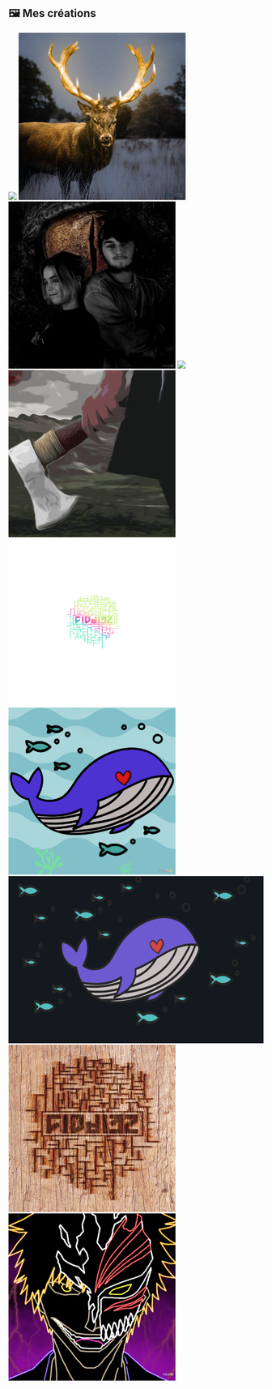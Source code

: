 ## 🖼️ Mes créations
<p align="left">
<img src="CathédraleAuch.png" width="330" height="330" alt=" " />
<img src="Dear_Glow_Effect_2.png" width="330" height="330" alt=" " />
<img src="Dragon _eye.png" width="330" height="330" alt=" " />
<img src="Mains_Amitié.png" width="330" height="330" alt=" " />
<img src="Sarah_Viking.png" width="330" height="330" alt=" " />
<img src="Signature_Form.png" width="330" height="330" alt=" " />
<img src="Whale.png" width="330" height="330" alt=" " />
<img src="Whale_screen.png" width="570" height="330" alt=" " />
<img src="Wood_Brand.png" width="330" height="330" alt=" " />
<img src="ichigo_bleach.png" width="330" height="330" alt=" " />
</p>
